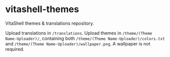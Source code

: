 # vitashell-themes
VitaShell themes &amp; translations repository.

Upload translations in `/translations`. Upload themes in `/theme/(Theme Name-Uploader)/`, containing both `/theme/(Theme Name-Uploader)/colors.txt` and  `/theme/(Theme Name-Uploader)/wallpaper.png`. A wallpaper is not required.
